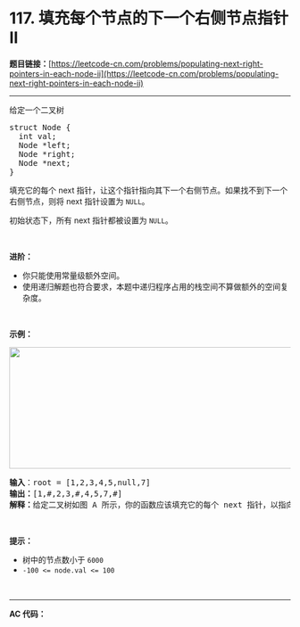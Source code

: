 # 117. 填充每个节点的下一个右侧节点指针 II

**题目链接：**[https://leetcode-cn.com/problems/populating-next-right-pointers-in-each-node-ii](https://leetcode-cn.com/problems/populating-next-right-pointers-in-each-node-ii)

---

<div class="content__1Y2H">
 <div class="notranslate">
  <p>给定一个二叉树</p> 
  <pre class="language-text">struct Node {
  int val;
  Node *left;
  Node *right;
  Node *next;
}</pre> 
  <p>填充它的每个 next 指针，让这个指针指向其下一个右侧节点。如果找不到下一个右侧节点，则将 next 指针设置为 <code>NULL</code>。</p> 
  <p>初始状态下，所有&nbsp;next 指针都被设置为 <code>NULL</code>。</p> 
  <p>&nbsp;</p> 
  <p><strong>进阶：</strong></p> 
  <ul> 
   <li>你只能使用常量级额外空间。</li> 
   <li>使用递归解题也符合要求，本题中递归程序占用的栈空间不算做额外的空间复杂度。</li> 
  </ul> 
  <p>&nbsp;</p> 
  <p><strong>示例：</strong></p> 
  <p><img style="height: 218px; width: 640px;" src="../aliyun-lc-upload/uploads/2019/02/15/117_sample.png" alt=""></p> 
  <pre class="language-text"><strong>输入</strong>：root = [1,2,3,4,5,null,7]
<strong>输出：</strong>[1,#,2,3,#,4,5,7,#]
<strong>解释：</strong>给定二叉树如图 A 所示，你的函数应该填充它的每个 next 指针，以指向其下一个右侧节点，如图 B 所示。</pre> 
  <p>&nbsp;</p> 
  <p><strong>提示：</strong></p> 
  <ul> 
   <li>树中的节点数小于 <code>6000</code></li> 
   <li><code>-100&nbsp;&lt;= node.val &lt;= 100</code></li> 
  </ul> 
  <p>&nbsp;</p> 
  <ul> 
  </ul> 
 </div>
</div>

---

**AC 代码：**

```java

```